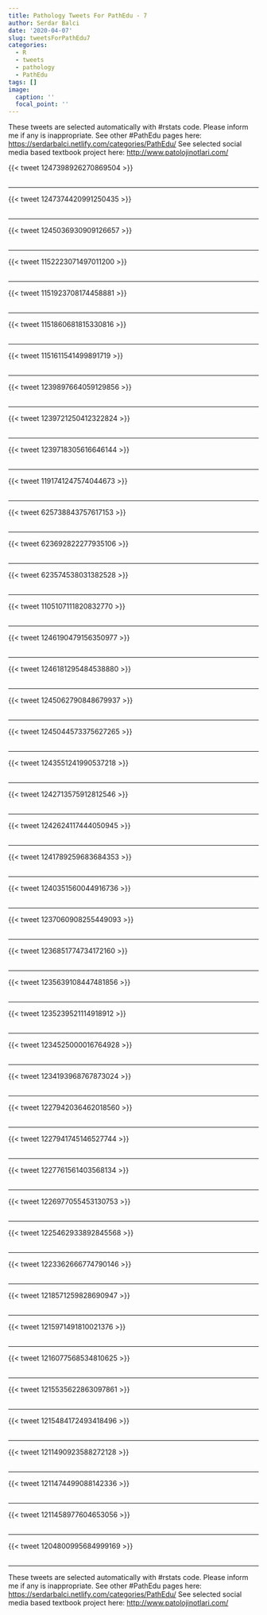 ```yaml
---
title: Pathology Tweets For PathEdu - 7
author: Serdar Balci
date: '2020-04-07'
slug: tweetsForPathEdu7
categories:
  - R
  - tweets
  - pathology
  - PathEdu
tags: []
image:
  caption: ''
  focal_point: ''
---
```



These tweets are selected automatically with #rstats code. Please inform me if any is inappropriate.
See other #PathEdu pages here: https://serdarbalci.netlify.com/categories/PathEdu/ 
See selected social media based textbook project here: http://www.patolojinotlari.com/

{{< tweet 1247398926270869504 >}}
<br>
<br>
<hr>
{{< tweet 1247374420991250435 >}}
<br>
<br>
<hr>
{{< tweet 1245036930909126657 >}}
<br>
<br>
<hr>
{{< tweet 1152223071497011200 >}}
<br>
<br>
<hr>
{{< tweet 1151923708174458881 >}}
<br>
<br>
<hr>
{{< tweet 1151860681815330816 >}}
<br>
<br>
<hr>
{{< tweet 1151611541499891719 >}}
<br>
<br>
<hr>
{{< tweet 1239897664059129856 >}}
<br>
<br>
<hr>
{{< tweet 1239721250412322824 >}}
<br>
<br>
<hr>
{{< tweet 1239718305616646144 >}}
<br>
<br>
<hr>
{{< tweet 1191741247574044673 >}}
<br>
<br>
<hr>
{{< tweet 625738843757617153 >}}
<br>
<br>
<hr>
{{< tweet 623692822277935106 >}}
<br>
<br>
<hr>
{{< tweet 623574538031382528 >}}
<br>
<br>
<hr>
{{< tweet 1105107111820832770 >}}
<br>
<br>
<hr>
{{< tweet 1246190479156350977 >}}
<br>
<br>
<hr>
{{< tweet 1246181295484538880 >}}
<br>
<br>
<hr>
{{< tweet 1245062790848679937 >}}
<br>
<br>
<hr>
{{< tweet 1245044573375627265 >}}
<br>
<br>
<hr>
{{< tweet 1243551241990537218 >}}
<br>
<br>
<hr>
{{< tweet 1242713575912812546 >}}
<br>
<br>
<hr>
{{< tweet 1242624117444050945 >}}
<br>
<br>
<hr>
{{< tweet 1241789259683684353 >}}
<br>
<br>
<hr>
{{< tweet 1240351560044916736 >}}
<br>
<br>
<hr>
{{< tweet 1237060908255449093 >}}
<br>
<br>
<hr>
{{< tweet 1236851774734172160 >}}
<br>
<br>
<hr>
{{< tweet 1235639108447481856 >}}
<br>
<br>
<hr>
{{< tweet 1235239521114918912 >}}
<br>
<br>
<hr>
{{< tweet 1234525000016764928 >}}
<br>
<br>
<hr>
{{< tweet 1234193968767873024 >}}
<br>
<br>
<hr>
{{< tweet 1227942036462018560 >}}
<br>
<br>
<hr>
{{< tweet 1227941745146527744 >}}
<br>
<br>
<hr>
{{< tweet 1227761561403568134 >}}
<br>
<br>
<hr>
{{< tweet 1226977055453130753 >}}
<br>
<br>
<hr>
{{< tweet 1225462933892845568 >}}
<br>
<br>
<hr>
{{< tweet 1223362666774790146 >}}
<br>
<br>
<hr>
{{< tweet 1218571259828690947 >}}
<br>
<br>
<hr>
{{< tweet 1215971491810021376 >}}
<br>
<br>
<hr>
{{< tweet 1216077568534810625 >}}
<br>
<br>
<hr>
{{< tweet 1215535622863097861 >}}
<br>
<br>
<hr>
{{< tweet 1215484172493418496 >}}
<br>
<br>
<hr>
{{< tweet 1211490923588272128 >}}
<br>
<br>
<hr>
{{< tweet 1211474499088142336 >}}
<br>
<br>
<hr>
{{< tweet 1211458977604653056 >}}
<br>
<br>
<hr>
{{< tweet 1204800995684999169 >}}
<br>
<br>
<hr>


These tweets are selected automatically with #rstats code. Please inform me if any is inappropriate.
See other #PathEdu pages here: https://serdarbalci.netlify.com/categories/PathEdu/ 
See selected social media based textbook project here: http://www.patolojinotlari.com/
